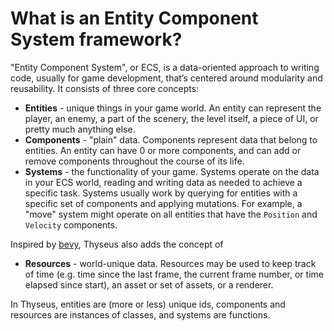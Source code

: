 # What is an Entity Component System framework?

"Entity Component System", or ECS, is a data-oriented approach to writing code,
usually for game development, that’s centered around modularity and reusability.
It consists of three core concepts:

-   **Entities** - unique things in your game world. An entity can represent the
    player, an enemy, a part of the scenery, the level itself, a piece of UI, or
    pretty much anything else.
-   **Components** - "plain" data. Components represent data that belong to
    entities. An entity can have 0 or more components, and can add or remove
    components throughout the course of its life.
-   **Systems** - the functionality of your game. Systems operate on the data in
    your ECS world, reading and writing data as needed to achieve a specific
    task. Systems usually work by querying for entities with a specific set of
    components and applying mutations. For example, a "move" system might
    operate on all entities that have the `Position` and `Velocity` components.

Inspired by [bevy](https://bevyengine.org/), Thyseus also adds the concept of

-   **Resources** - world-unique data. Resources may be used to keep track of
    time (e.g. time since the last frame, the current frame number, or time
    elapsed since start), an asset or set of assets, or a renderer.

In Thyseus, entities are (more or less) unique ids, components and resources are
instances of classes, and systems are functions.
